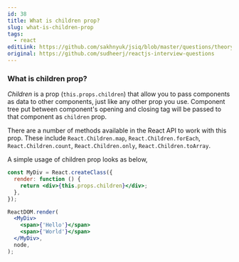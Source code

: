 ```yaml
---
id: 38
title: What is children prop?
slug: what-is-children-prop
tags:
  - react
editLink: https://github.com/sakhnyuk/jsiq/blob/master/questions/theory/react/38.md
original: https://github.com/sudheerj/reactjs-interview-questions
---
```


### What is children prop?

_Children_ is a prop (`this.props.children`) that allow you to pass components as data to other components, just like any other prop you use. Component tree put between component's opening and closing tag will be passed to that component as `children` prop.

There are a number of methods available in the React API to work with this prop. These include `React.Children.map`, `React.Children.forEach`, `React.Children.count`, `React.Children.only`, `React.Children.toArray`.

A simple usage of children prop looks as below,

```jsx
const MyDiv = React.createClass({
  render: function () {
    return <div>{this.props.children}</div>;
  },
});

ReactDOM.render(
  <MyDiv>
    <span>{'Hello'}</span>
    <span>{'World'}</span>
  </MyDiv>,
  node,
);
```